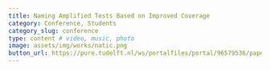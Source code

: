 ```yaml
---
title: Naming Amplified Tests Based on Improved Coverage
category: Conference, Students
category_slug: conference
type: content # video, music, photo
image: assets/img/works/natic.png
button_url: https://pure.tudelft.nl/ws/portalfiles/portal/96579536/paper.pdf
---
```

